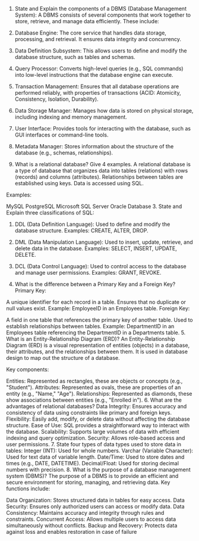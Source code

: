 1. State and Explain the components of a DBMS (Database Management System):
A DBMS consists of several components that work together to store, retrieve, and manage data efficiently. These include:

1. Database Engine:
The core service that handles data storage, processing, and retrieval. It ensures data integrity and concurrency.

2. Data Definition Subsystem:
This allows users to define and modify the database structure, such as tables and schemas.

3. Query Processor:
Converts high-level queries (e.g., SQL commands) into low-level instructions that the database engine can execute.

4. Transaction Management:
Ensures that all database operations are performed reliably, with properties of transactions (ACID: Atomicity, Consistency, Isolation, Durability).

5. Data Storage Manager:
Manages how data is stored on physical storage, including indexing and memory management.

6. User Interface:
Provides tools for interacting with the database, such as GUI interfaces or command-line tools.

7. Metadata Manager:
Stores information about the structure of the database (e.g., schemas, relationships).

2. What is a relational database? Give 4 examples.
A relational database is a type of database that organizes data into tables (relations) with rows (records) and columns (attributes). Relationships between tables are established using keys. Data is accessed using SQL.

Examples:

MySQL
PostgreSQL
Microsoft SQL Server
Oracle Database
3. State and Explain three classifications of SQL:
1. DDL (Data Definition Language):
Used to define and modify the database structure.
Examples: CREATE, ALTER, DROP.

2. DML (Data Manipulation Language):
Used to insert, update, retrieve, and delete data in the database.
Examples: SELECT, INSERT, UPDATE, DELETE.

3. DCL (Data Control Language):
Used to control access to the database and manage user permissions.
Examples: GRANT, REVOKE.

4. What is the difference between a Primary Key and a Foreign Key?
Primary Key:

A unique identifier for each record in a table.
Ensures that no duplicate or null values exist.
Example: EmployeeID in an Employees table.
Foreign Key:

A field in one table that references the primary key of another table.
Used to establish relationships between tables.
Example: DepartmentID in an Employees table referencing the DepartmentID in a Departments table.
5. What is an Entity-Relationship Diagram (ERD)?
An Entity-Relationship Diagram (ERD) is a visual representation of entities (objects) in a database, their attributes, and the relationships between them. It is used in database design to map out the structure of a database.

Key components:

Entities: Represented as rectangles, these are objects or concepts (e.g., "Student").
Attributes: Represented as ovals, these are properties of an entity (e.g., "Name," "Age").
Relationships: Represented as diamonds, these show associations between entities (e.g., "Enrolled in").
6. What are the advantages of relational databases?
Data Integrity: Ensures accuracy and consistency of data using constraints like primary and foreign keys.
Flexibility: Easily add, modify, or delete data without affecting the database structure.
Ease of Use: SQL provides a straightforward way to interact with the database.
Scalability: Supports large volumes of data with efficient indexing and query optimization.
Security: Allows role-based access and user permissions.
7. State four types of data types used to store data in tables:
Integer (INT): Used for whole numbers.
Varchar (Variable Character): Used for text data of variable length.
Date/Time: Used to store dates and times (e.g., DATE, DATETIME).
Decimal/Float: Used for storing decimal numbers with precision.
8. What is the purpose of a database management system (DBMS)?
The purpose of a DBMS is to provide an efficient and secure environment for storing, managing, and retrieving data. Key functions include:

Data Organization: Stores structured data in tables for easy access.
Data Security: Ensures only authorized users can access or modify data.
Data Consistency: Maintains accuracy and integrity through rules and constraints.
Concurrent Access: Allows multiple users to access data simultaneously without conflicts.
Backup and Recovery: Protects data against loss and enables restoration in case of failure
